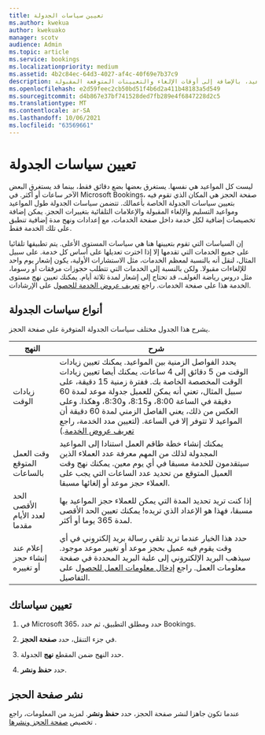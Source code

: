 ```yaml
---
title: تعيين سياسات الجدولة
ms.author: kwekua
author: kwekuako
manager: scotv
audience: Admin
ms.topic: article
ms.service: bookings
ms.localizationpriority: medium
ms.assetid: 4b2c84ec-64d3-4027-af4c-40f69e7b37c9
description: تعرف على كيفية تعيين سياسات الجدولة الخاصة بأعمالك. تتضمن سياسات الجدولة طول المواعيد، بالإضافة إلى أوقات الإلغاء والتعيينات المتوقعة المقبولة.
ms.openlocfilehash: e2d59feec2cb50bd51f4b6d2a411b48183a5d549
ms.sourcegitcommit: d4b867e37bf741528ded7fb289e4f6847228d2c5
ms.translationtype: MT
ms.contentlocale: ar-SA
ms.lasthandoff: 10/06/2021
ms.locfileid: "63569661"
---
```

# <a name="set-your-scheduling-policies"></a>تعيين سياسات الجدولة

ليست كل المواعيد هي نفسها. يستغرق بعضها بضع دقائق فقط، بينما قد يستغرق البعض الآخر ساعات أو أكثر. في Microsoft Bookings، صفحة الحجز هي المكان الذي تقوم فيه بتعيين سياسات الجدولة الخاصة بأعمالك. تتضمن سياسات الجدولة طول المواعيد ومواعيد التسليم والإلغاء المقبولة والإعلامات التلقائية بتغييرات الحجز. يمكن إضافة تخصيصات إضافية لكل خدمة داخل صفحة الخدمات، مع إعدادات ونهج مدة إضافية تنطبق على تلك الخدمة فقط.

إن السياسات التي تقوم بتعيينها هنا هي سياسات المستوى الأعلى. يتم تطبيقها تلقائيا على جميع الخدمات التي تقدمها إلا إذا اخترت تعديلها على أساس كل خدمة. على سبيل المثال، لنقل أنه بالنسبة لمعظم الخدمات، مثل الاستشارات الأولية، يكون إشعار يوم واحد للإلغاءات مقبولا. ولكن بالنسبة إلى الخدمات التي تتطلب حجوزات مرفقات أو رسوما، مثل دروس رياضة الغولف، قد تحتاج إلى إشعار لمدة ثلاثة أيام. يمكنك تعيين نهج مستوى الخدمة هذا على صفحة الخدمات. راجع [تعريف عروض الخدمة للحصول](define-service-offerings.md) على الإرشادات.

## <a name="types-of-scheduling-policies"></a>أنواع سياسات الجدولة

يشرح هذا الجدول مختلف سياسات الجدولة المتوفرة على صفحة الحجز.

| النهج | شرح |
|---|---|
| زيادات الوقت | يحدد الفواصل الزمنية بين المواعيد. يمكنك تعيين زيادات الوقت من 5 دقائق إلى 4 ساعات. يمكنك أيضا تعيين زيادات الوقت المخصصة الخاصة بك. ففترة زمنية 15 دقيقة، على سبيل المثال، تعني أنه يمكن للعميل جدولة موعد لمدة 60 دقيقة في الساعة 8:00، و8:15، و8:30، وهكذا. وعلى العكس من ذلك، يعني الفاصل الزمني لمدة 60 دقيقة أن المواعيد لا تتوفر إلا في الساعة. (لتعيين مدد الخدمة، راجع [تعريف عروض الخدمة](define-service-offerings.md).) |
| وقت العمل المتوقع بالساعات | يمكنك إنشاء خطة طاقم العمل استنادا إلى المواعيد المجدولة لذلك من المهم معرفة عدد العملاء الذين سيتقدمون للخدمة مسبقا في أي يوم معين. يمكنك نهج وقت العميل المتوقع من تحديد عدد الساعات التي يجب على العملاء حجز موعد أو إلغائها مسبقا. |
| الحد الأقصى لعدد الأيام مقدما | إذا كنت تريد تحديد المدة التي يمكن للعملاء حجز المواعيد بها مسبقا، فهذا هو الإعداد الذي تريده! يمكنك تعيين الحد الأقصى لمدة 365 يوما أو أكثر. |
| إعلام عند إنشاء حجز أو تغييره | حدد هذا الخيار عندما تريد تلقي رسالة بريد إلكتروني في أي وقت يقوم فيه عميل بحجز موعد أو تغيير موعد موجود. سيذهب البريد الإلكتروني إلى علبة البريد المحددة في صفحة معلومات العمل. راجع [إدخال معلومات العمل للحصول](enter-business-information.md) على التفاصيل. |

## <a name="set-your-policies"></a>تعيين سياساتك

1. في Microsoft 365، حدد ومطلق التطبيق، ثم حدد Bookings.

1. في جزء التنقل، حدد **صفحة الحجز**.

1. حدد النهج ضمن المقطع **نهج** الجدولة.

1. حدد **حفظ ونشر**.

## <a name="publish-the-booking-page"></a>نشر صفحة الحجز

عندما تكون جاهزا لنشر صفحة الحجز، حدد **حفظ ونشر**. لمزيد من المعلومات، راجع تخصيص [صفحة الحجز ونشرها](customize-booking-page.md) .
